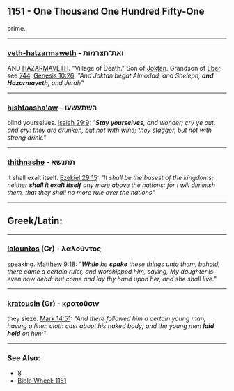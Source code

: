 ## 1151 - One Thousand One Hundred Fifty-One
prime.

---

### [veth-hatzarmaweth](/keys/VATh-ChTzRMVTh) - ואת־חצרמות
AND [HAZARMAVETH](/keys/ChTzRMVTh). "Village of Death." Son of [Joktan](/keys/IQTN). Grandson of [Eber](/keys/OBR). see [744](744). [Genesis 10:26](https://biblehub.com/genesis/10-26.htm): *"And Joktan begat Almodad, and Sheleph, **and Hazarmaveth**, and Jerah"*

---

### [hishtaasha'aw](/keys/HShThOShOV) - השתעשעו
blind yourselves. [Isaiah 29:9](https://biblehub.com/isaiah/29-9.htm): *"**Stay yourselves**, and wonder; cry ye out, and cry: they are drunken, but not with wine; they stagger, but not with strong drink."*

---

### [thithnashe](/keys/ThThNShA) - תתנשא
it shall exalt itself. [Ezekiel 29:15](https://biblehub.com/ezekiel/29-15.htm): *"It shall be the basest of the kingdoms; neither **shall it exalt itself** any more above the nations: for I will diminish them, that they shall no more rule over the nations"*

---

## Greek/Latin:

---

### [lalountos](/greek?word=lalountos) (Gr) - λαλοῦντος
speaking. [Matthew 9:18](https://biblehub.com/matthew/9-18.htm): *"**While** he **spake** these things unto them, behold, there came a certain ruler, and worshipped him, saying, My daughter is even now dead: but come and lay thy hand upon her, and she shall live."*

---

### [kratousin](/greek?word=kratousin) (Gr) - κρατοῦσιν
they sieze. [Mark 14:51](https://biblehub.com/mark/14-51.htm): *"And there followed him a certain young man, having a linen cloth cast about his naked body; and the young men **laid hold** on him:"*

---

### See Also:

- [8](8)
- [Bible Wheel: 1151](https://www.biblewheel.com//GR/GR_Database.php?SearchBy_Gematria=1151)

